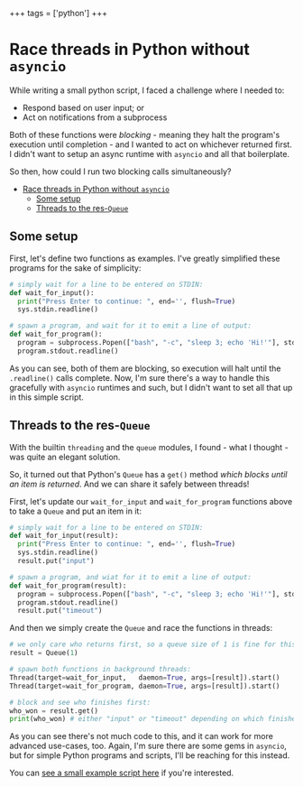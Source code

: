 +++
tags = ['python']
+++
# Race threads in Python without `asyncio`

While writing a small python script, I faced a challenge where I needed to:

- Respond based on user input; or
- Act on notifications from a subprocess

Both of these functions were _blocking_ - meaning they halt the program's execution until completion - and I wanted to act on whichever returned first. I didn't want to setup an async runtime with `asyncio` and all that boilerplate.

So then, how could I run two blocking calls simultaneously?

- [Race threads in Python without `asyncio`](#race-threads-in-python-without-asyncio)
  - [Some setup](#some-setup)
  - [Threads to the res-`Queue`](#threads-to-the-res-queue)

## Some setup

First, let's define two functions as examples. I've greatly simplified these programs for the sake of simplicity:

```python
# simply wait for a line to be entered on STDIN:
def wait_for_input():
  print("Press Enter to continue: ", end='', flush=True)
  sys.stdin.readline()

# spawn a program, and wait for it to emit a line of output:
def wait_for_program():
  program = subprocess.Popen(["bash", "-c", "sleep 3; echo 'Hi!'"], stdout=PIPE)
  program.stdout.readline()
```

As you can see, both of them are blocking, so execution will halt until the `.readline()` calls complete. Now, I'm sure there's a way to handle this gracefully with `asyncio` runtimes and such, but I didn't want to set all that up in this simple script.

## Threads to the res-`Queue`

With the builtin `threading` and the `queue` modules, I found - what I thought - was quite an elegant solution.

So, it turned out that Python's `Queue` has a `get()` method _which blocks until an item is returned_. And we can share it safely between threads!

First, let's update our `wait_for_input` and `wait_for_program` functions above to take a `Queue` and put an item in it:

```python
# simply wait for a line to be entered on STDIN:
def wait_for_input(result):
  print("Press Enter to continue: ", end='', flush=True)
  sys.stdin.readline()
  result.put("input")

# spawn a program, and wiat for it to emit a line of output:
def wait_for_program(result):
  program = subprocess.Popen(["bash", "-c", "sleep 3; echo 'Hi!'"], stdout=PIPE)
  program.stdout.readline()
  result.put("timeout")
```

And then we simply create the `Queue` and race the functions in threads:

```python
# we only care who returns first, so a queue size of 1 is fine for this case:
result = Queue(1)

# spawn both functions in background threads:
Thread(target=wait_for_input,   daemon=True, args=[result]).start()
Thread(target=wait_for_program, daemon=True, args=[result]).start()

# block and see who finishes first:
who_won = result.get()
print(who_won) # either "input" or "timeout" depending on which finished first
```

As you can see there's not much code to this, and it can work for more advanced use-cases, too. Again, I'm sure there are some gems in `asyncio`, but for simple Python programs and scripts, I'll be reaching for this instead.

You can [see a small example script here](github:./race.py) if you're interested.
